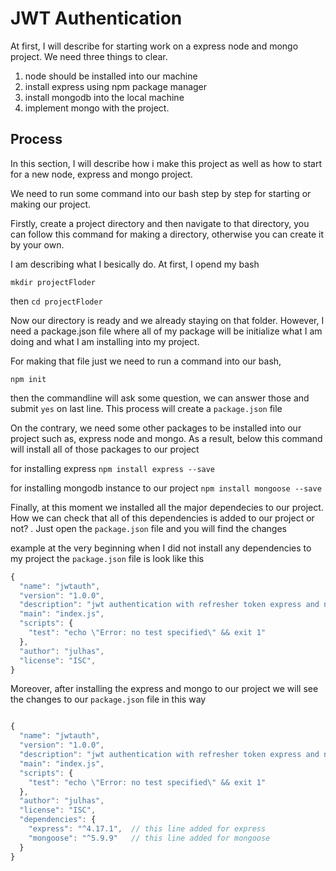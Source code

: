 # JWT Authentication

At first, I will describe for starting work on a express node and mongo project. We need three things to clear.

1. node should be installed into our machine
2. install express using npm package manager
3. install mongodb into the local machine 
4. implement mongo with the project.

## Process

In this section, I will describe how i make this project as well as how to start for a new node, express and mongo project.

We need to run some command into our bash step by step for starting or making our project.

Firstly, create a project directory and then navigate to that directory, you can follow this command for making a directory, otherwise
you can create it by your own.

I am describing what I besically do. At first, I opend my bash

`mkdir projectFloder`

then `cd projectFloder`

Now our directory is ready and we already staying on that folder. However, I need a package.json file where all of my package will 
be initialize what I am doing and what I am installing into my project.

For making that file just we need to run a command into our bash,

`npm init`

then the commandline will ask some question, we can answer those and submit `yes` on last line. This process will create a `package.json` file

On the contrary, we need some other packages to be installed into our project such as, express node and mongo. As a result, below this
command will install all of those packages to our project 

for installing express
`npm install express --save`

for installing mongodb instance to our project
`npm install mongoose --save`

Finally, at this moment we installed all the major dependecies to our project. How we can check that all of this 
dependencies is added to our project or not? . Just open the `package.json` file and you will find the changes

example at the very beginning when I did not install any dependencies to my project the `package.json` file is look like this

```js
{
  "name": "jwtauth",
  "version": "1.0.0",
  "description": "jwt authentication with refresher token express and node",
  "main": "index.js",
  "scripts": {
    "test": "echo \"Error: no test specified\" && exit 1"
  },
  "author": "julhas",
  "license": "ISC",
}

```

Moreover, after installing the express and mongo to our project we will see the changes to our `package.json` file in this way

```js

{
  "name": "jwtauth",
  "version": "1.0.0",
  "description": "jwt authentication with refresher token express and node",
  "main": "index.js",
  "scripts": {
    "test": "echo \"Error: no test specified\" && exit 1"
  },
  "author": "julhas",
  "license": "ISC",
  "dependencies": {
    "express": "^4.17.1",  // this line added for express
    "mongoose": "^5.9.9"   // this line added for mongoose
  }
}



```
